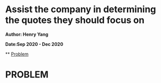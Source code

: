 # Assist the company in determining the quotes they should focus on

**Author: Henry Yang**

**Date:Sep 2020 - Dec 2020**

** [Problem](#problem)
























# PROBLEM
























